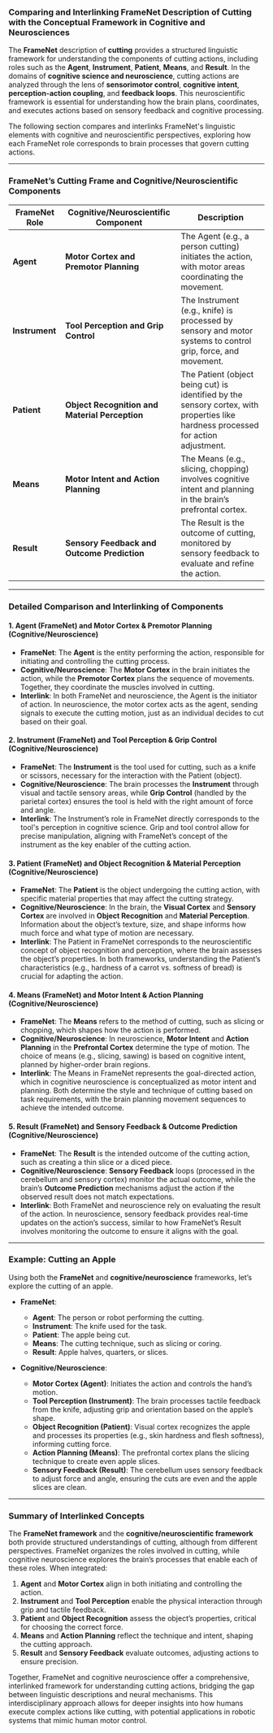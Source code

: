 ### Comparing and Interlinking FrameNet Description of Cutting with the Conceptual Framework in Cognitive and Neurosciences

The **FrameNet** description of **cutting** provides a structured linguistic framework for understanding the components of cutting actions, including roles such as the **Agent**, **Instrument**, **Patient**, **Means**, and **Result**. In the domains of **cognitive science and neuroscience**, cutting actions are analyzed through the lens of **sensorimotor control**, **cognitive intent**, **perception-action coupling**, and **feedback loops**. This neuroscientific framework is essential for understanding how the brain plans, coordinates, and executes actions based on sensory feedback and cognitive processing.

The following section compares and interlinks FrameNet's linguistic elements with cognitive and neuroscientific perspectives, exploring how each FrameNet role corresponds to brain processes that govern cutting actions.

---

### FrameNet’s Cutting Frame and Cognitive/Neuroscientific Components

| FrameNet Role          | Cognitive/Neuroscientific Component        | Description                                                                                                     |
|------------------------|--------------------------------------------|-----------------------------------------------------------------------------------------------------------------|
| **Agent**              | **Motor Cortex and Premotor Planning**     | The Agent (e.g., a person cutting) initiates the action, with motor areas coordinating the movement.           |
| **Instrument**         | **Tool Perception and Grip Control**       | The Instrument (e.g., knife) is processed by sensory and motor systems to control grip, force, and movement.   |
| **Patient**            | **Object Recognition and Material Perception** | The Patient (object being cut) is identified by the sensory cortex, with properties like hardness processed for action adjustment. |
| **Means**              | **Motor Intent and Action Planning**       | The Means (e.g., slicing, chopping) involves cognitive intent and planning in the brain’s prefrontal cortex.   |
| **Result**             | **Sensory Feedback and Outcome Prediction**| The Result is the outcome of cutting, monitored by sensory feedback to evaluate and refine the action.         |

---

### Detailed Comparison and Interlinking of Components

#### 1. **Agent (FrameNet) and Motor Cortex & Premotor Planning (Cognitive/Neuroscience)**
   - **FrameNet**: The **Agent** is the entity performing the action, responsible for initiating and controlling the cutting process.
   - **Cognitive/Neuroscience**: The **Motor Cortex** in the brain initiates the action, while the **Premotor Cortex** plans the sequence of movements. Together, they coordinate the muscles involved in cutting.
   - **Interlink**: In both FrameNet and neuroscience, the Agent is the initiator of action. In neuroscience, the motor cortex acts as the agent, sending signals to execute the cutting motion, just as an individual decides to cut based on their goal.

#### 2. **Instrument (FrameNet) and Tool Perception & Grip Control (Cognitive/Neuroscience)**
   - **FrameNet**: The **Instrument** is the tool used for cutting, such as a knife or scissors, necessary for the interaction with the Patient (object).
   - **Cognitive/Neuroscience**: The brain processes the **Instrument** through visual and tactile sensory areas, while **Grip Control** (handled by the parietal cortex) ensures the tool is held with the right amount of force and angle.
   - **Interlink**: The Instrument’s role in FrameNet directly corresponds to the tool's perception in cognitive science. Grip and tool control allow for precise manipulation, aligning with FrameNet’s concept of the instrument as the key enabler of the cutting action.

#### 3. **Patient (FrameNet) and Object Recognition & Material Perception (Cognitive/Neuroscience)**
   - **FrameNet**: The **Patient** is the object undergoing the cutting action, with specific material properties that may affect the cutting strategy.
   - **Cognitive/Neuroscience**: In the brain, the **Visual Cortex** and **Sensory Cortex** are involved in **Object Recognition** and **Material Perception**. Information about the object’s texture, size, and shape informs how much force and what type of motion are necessary.
   - **Interlink**: The Patient in FrameNet corresponds to the neuroscientific concept of object recognition and perception, where the brain assesses the object’s properties. In both frameworks, understanding the Patient’s characteristics (e.g., hardness of a carrot vs. softness of bread) is crucial for adapting the action.

#### 4. **Means (FrameNet) and Motor Intent & Action Planning (Cognitive/Neuroscience)**
   - **FrameNet**: The **Means** refers to the method of cutting, such as slicing or chopping, which shapes how the action is performed.
   - **Cognitive/Neuroscience**: In neuroscience, **Motor Intent** and **Action Planning** in the **Prefrontal Cortex** determine the type of motion. The choice of means (e.g., slicing, sawing) is based on cognitive intent, planned by higher-order brain regions.
   - **Interlink**: The Means in FrameNet represents the goal-directed action, which in cognitive neuroscience is conceptualized as motor intent and planning. Both determine the style and technique of cutting based on task requirements, with the brain planning movement sequences to achieve the intended outcome.

#### 5. **Result (FrameNet) and Sensory Feedback & Outcome Prediction (Cognitive/Neuroscience)**
   - **FrameNet**: The **Result** is the intended outcome of the cutting action, such as creating a thin slice or a diced piece.
   - **Cognitive/Neuroscience**: **Sensory Feedback** loops (processed in the cerebellum and sensory cortex) monitor the actual outcome, while the brain’s **Outcome Prediction** mechanisms adjust the action if the observed result does not match expectations.
   - **Interlink**: Both FrameNet and neuroscience rely on evaluating the result of the action. In neuroscience, sensory feedback provides real-time updates on the action’s success, similar to how FrameNet’s Result involves monitoring the outcome to ensure it aligns with the goal.

---

### Example: Cutting an Apple

Using both the **FrameNet** and **cognitive/neuroscience** frameworks, let’s explore the cutting of an apple.

- **FrameNet**:
  - **Agent**: The person or robot performing the cutting.
  - **Instrument**: The knife used for the task.
  - **Patient**: The apple being cut.
  - **Means**: The cutting technique, such as slicing or coring.
  - **Result**: Apple halves, quarters, or slices.

- **Cognitive/Neuroscience**:
  - **Motor Cortex (Agent)**: Initiates the action and controls the hand’s motion.
  - **Tool Perception (Instrument)**: The brain processes tactile feedback from the knife, adjusting grip and orientation based on the apple’s shape.
  - **Object Recognition (Patient)**: Visual cortex recognizes the apple and processes its properties (e.g., skin hardness and flesh softness), informing cutting force.
  - **Action Planning (Means)**: The prefrontal cortex plans the slicing technique to create even apple slices.
  - **Sensory Feedback (Result)**: The cerebellum uses sensory feedback to adjust force and angle, ensuring the cuts are even and the apple slices are clean.

---

### Summary of Interlinked Concepts

The **FrameNet framework** and the **cognitive/neuroscientific framework** both provide structured understandings of cutting, although from different perspectives. FrameNet organizes the roles involved in cutting, while cognitive neuroscience explores the brain’s processes that enable each of these roles. When integrated:

1. **Agent** and **Motor Cortex** align in both initiating and controlling the action.
2. **Instrument** and **Tool Perception** enable the physical interaction through grip and tactile feedback.
3. **Patient** and **Object Recognition** assess the object’s properties, critical for choosing the correct force.
4. **Means** and **Action Planning** reflect the technique and intent, shaping the cutting approach.
5. **Result** and **Sensory Feedback** evaluate outcomes, adjusting actions to ensure precision.

Together, FrameNet and cognitive neuroscience offer a comprehensive, interlinked framework for understanding cutting actions, bridging the gap between linguistic descriptions and neural mechanisms. This interdisciplinary approach allows for deeper insights into how humans execute complex actions like cutting, with potential applications in robotic systems that mimic human motor control.
